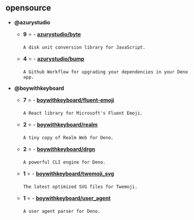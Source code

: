 ## opensource

- **@azurystudio**
    - **9** ⭐ - [**azurystudio/byte**](https://github.com/azurystudio/byte)
      ```
      A disk unit conversion library for JavaScript.
      ```  

    - **4** ⭐ - [**azurystudio/bump**](https://github.com/azurystudio/bump)
      ```
      A Github Workflow for upgrading your dependencies in your Deno app.
      ```  


- **@boywithkeyboard**
    - **7** ⭐ - [**boywithkeyboard/fluent-emoji**](https://github.com/boywithkeyboard/fluent-emoji)
      ```
      A React library for Microsoft's Fluent Emoji.
      ```  

    - **2** ⭐ - [**boywithkeyboard/realm**](https://github.com/boywithkeyboard/realm)
      ```
      A tiny copy of Realm Web for Deno.
      ```  

    - **2** ⭐ - [**boywithkeyboard/drgn**](https://github.com/boywithkeyboard/drgn)
      ```
      A powerful CLI engine for Deno.
      ```  

    - **1** ⭐ - [**boywithkeyboard/twemoji_svg**](https://github.com/boywithkeyboard/twemoji_svg)
      ```
      The latest optimized SVG files for Twemoji.
      ```  

    - **1** ⭐ - [**boywithkeyboard/user_agent**](https://github.com/boywithkeyboard/user_agent)
      ```
      A user agent parser for Deno.
      ```  

